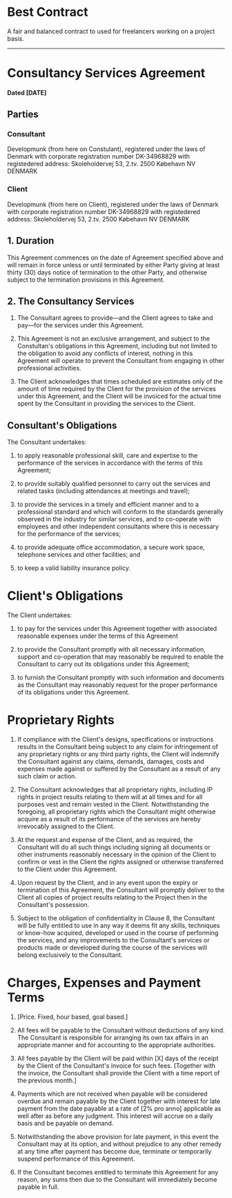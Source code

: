 # Best Contract

A fair and balanced contract to used for freelancers working on a project basis.

--------------

# Consultancy Services Agreement
#### Dated [DATE]

## Parties

### Consultant
Developmunk (from here on Constulant), registered under the laws of Denmark with corporate registration number DK-34968829 with registedered address:
Skoleholdervej 53, 2.tv.
2500 Købehavn NV
DENMARK

### Client
Developmunk (from here on Client), registered under the laws of Denmark with corporate registration number DK-34968829 with registedered address:
Skoleholdervej 53, 2.tv.
2500 Købehavn NV
DENMARK

## 1. Duration

This Agreement commences on the date of Agreement specified above and will remain in force unless or until terminated by either Party giving at least thirty (30) days notice of termination to the other Party, and otherwise subject to the termination provisions in this Agreement.

## 2. The Consultancy Services

1. The Consultant agrees to provide—and the Client agrees to take and pay—for the services under this Agreement.

2. This Agreement is not an exclusive arrangement, and subject to the Constultan's obligations in this Agreement, including but not limited to the obligation to avoid any conflicts of interest, nothing in this Agreement will operate to prevent the Consultant from engaging in other professional activities.

3. The Client acknowledges that times scheduled are estimates only of the amount of time required by the Client for the provision of the services under this Agreement, and the Client will be invoiced for the actual time spent by the Consultant in providing the services to the Client.

## Consultant's Obligations

The Consultant undertakes:

1. to  apply  reasonable  professional  skill,  care  and  expertise  to  the performance  of  the  services  in  accordance  with the  terms  of  this Agreement;

2. to provide suitably qualified personnel to carry out the services and related tasks (including attendances at meetings and travel);

3. to  provide  the  services  in  a  timely  and  efficient  manner  and  to  a professional  standard  and  which  will  conform to  the  standards generally  observed  in  the  industry  for  similar  services,  and  to  co-operate with employees and other independent consultants where this is necessary for the performance of the services;

4. to  provide  adequate  office  accommodation,  a  secure  work  space, telephone services and other facilities; and

5. to keep a valid  liability insurance policy.


# Client's Obligations

The Client undertakes:

1. to pay for the services under this Agreement together with associated reasonable expenses under the terms of this Agreement

2. to  provide  the  Consultant promptly with all  necessary  information, support and co-operation that may reasonably be required to enable the Consultant to carry out its obligations under this Agreement;


3. to  furnish  the  Consultant  promptly  with  such  information  and documents as the Consultant may reasonably request for the proper performance of its obligations under this Agreement.


# Proprietary Rights

1. If compliance with the Client's designs, specifications or instructions results in the Consultant being subject to any claim for infringement of any  proprietary  rights  or  any  third  party  rights,  the  Client  will indemnify the Consultant against any claims, demands, damages, costs and expenses made against or suffered by the Consultant as a result of
any such claim or action.

2. The Consultant acknowledges that all proprietary rights, including IP rights in project results relating to them will at all times and for all purposes vest and remain vested in the Client. Notwithstanding the foregoing, all proprietary rights which the Consultant might otherwise acquire  as  a  result  of  its  performance  of  the  services  are  hereby irrevocably assigned to the Client.

3. At  the  request  and  expense  of  the  Client,  and  as  required,  the Consultant will do all such things including signing all documents or other instruments reasonably necessary in the opinion of the Client to confirm  or  vest  in  the  Client  the rights  assigned  or  otherwise transferred to the Client under this Agreement.

4. Upon  request  by  the  Client,  and  in  any  event  upon  the  expiry  or termination of this Agreement, the Consultant will promptly deliver to the Client all copies of project results relating to the Project then in the Consultant's possession.

5. Subject to the obligation of confidentiality in Clause 8, the Consultant will be fully entitled to use in any way it deems fit any skills, techniques or know-how acquired, developed or used in the course of performing the  services,  and  any improvements  to  the  Consultant's  services  or products  made  or  developed  during the  course  of the  services will belong exclusively to the Consultant.

# Charges, Expenses and Payment Terms

1. [Price. Fixed, hour based, goal based.]

2. All fees will be payable to the Consultant without deductions of any kind. The Consultant is responsible for arranging its own tax affairs in an  appropriate manner and for accounting to the appropriate authorities.

3. All fees payable by the Client will be paid within [X] days of the receipt by the Client of the Consultant's invoice for such fees. [Together with the invoice, the Consultant shall provide the Client with a time report of the previous month.]

4. Payments  which  are  not received  when payable  will  be  considered overdue and remain payable by the Client together with interest for late payment from the date payable at a rate of [2% pro anno] applicable as well after as before any judgment. This interest will accrue on a daily basis and be payable on demand.

5. Notwithstanding the above provision for late payment, in this event the Consultant  may  at  its  option,  and  without prejudice  to  any other remedy  at  any  time  after  payment  has  become  due, terminate or temporarily suspend performance of this Agreement.

6. If the Consultant becomes entitled to terminate this Agreement for any reason, any sums then due to the Consultant will immediately become payable in full.



